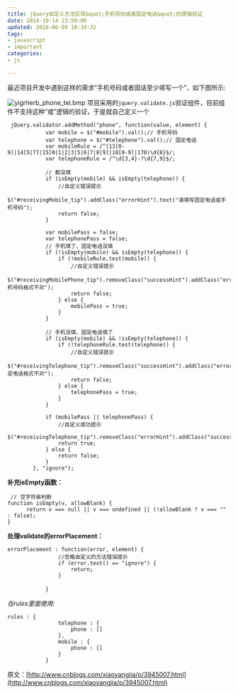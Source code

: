 ```yaml
---
title: jQuery自定义方法实现&quot;手机号码或者固定电话&quot;的逻辑验证
date: 2014-10-14 23:59:00
updated: 2016-06-09 18:34:32
tags: 
- javascript
- important
categories: 
- js

---
```

最近项目开发中遇到这样的需求“手机号码或者固话至少填写一个”，如下图所示:

![yigrherb_phone_tel.bmp][1]
项目采用的`jquery.validate.js`验证组件，目前组件不支持这种“或”逻辑的验证，于是就自己定义一个

     jQuery.validator.addMethod("phone", function(value, element) {
                var mobile = $("#mobile").val();// 手机号码
                var telephone = $("#telephone").val();// 固定电话
                var mobileRule = /^(13[0-9]|14[5|7]|15[0|1|2|3|5|6|7|8|9]|18[0-9]|170)\d{8}$/;
                var telephoneRule = /^\d{3,4}-?\d{7,9}$/;
    
                // 都没填
                if (isEmpty(mobile) && isEmpty(telephone)) {
                    //自定义错误提示
                    $("#receivingMobile_tip").addClass("errorHint").text("请填写固定电话或手机号码");
                    return false;
                }


<!--more-->


                var mobilePass = false;
                var telephonePass = false;
                // 手机填了、固定电话没填
                if (!isEmpty(mobile) && isEmpty(telephone)) {
                    if (!mobileRule.test(mobile)) {
                        //自定义错误提示
                        $("#receivingMobilePhone_tip").removeClass("successHint").addClass("errorHint").text("手机号码格式不对");
                        return false;
                    } else {
                        mobilePass = true;
                    }
                }
    
                // 手机没填、固定电话填了
                if (isEmpty(mobile) && !isEmpty(telephone)) {
                    if (!telephoneRule.test(telephone)) {
                        //自定义错误提示
                        $("#receivingTelephone_tip").removeClass("successHint").addClass("errorHint").text("固定电话格式不对");
                        return false;
                    } else {
                        telephonePass = true;
                    }
                }
    
                if (mobilePass || telephonePass) {
                    //自定义成功提示
                    $("#receivingTelephone_tip").removeClass("errorHint").addClass("successHint").text('');
                    return true;
                } else {
                    return false;
                }
            }, "ignore");


**补充isEmpty函数：**

     // 空字符串判断
    function isEmpty(v, allowBlank) {
          return v === null || v === undefined || (!allowBlank ? v === "" : false);
    }

**处理validate的errorPlacement：**

    errorPlacement : function(error, element) {
                    //忽略自定义的方法错误提示
                    if (error.text() == "ignore") {
                        return;
                    }
    　　　　　　　　　
                }

*在rules里面使用:*

    rules : {
                    telephone : {
                        phone : []
                    },
                    mobile : {
                        phone : []
                    }
                }

 原文：[http://www.cnblogs.com/xiaoyangjia/p/3945007.html](http://www.cnblogs.com/xiaoyangjia/p/3945007.html)


  [1]: https://imgs.gnux.cn/usr/uploads/2016/01/90021268.bmp